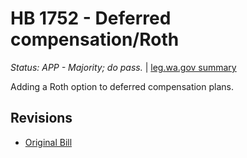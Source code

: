 # HB 1752 - Deferred compensation/Roth
*Status: APP - Majority; do pass.* | [leg.wa.gov summary](https://app.leg.wa.gov/billsummary?BillNumber=1752&Year=2021)

Adding a Roth option to deferred compensation plans.

## Revisions
* [Original Bill](1/)